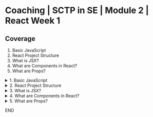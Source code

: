 # Coaching | SCTP in SE | Module 2 | React Week 1

## Coverage

1. Basic JavaScript
1. React Project Structure
1. What is JSX?
1. What are Components in React?
1. What are Props?

<details>
<summary>1. Basic JavaScript</summary>
## 1. Basic JavaScript

1. Which of the following is **NOT** primitive data type of JavaScript?

```
A: string
B: int
C: object
>>>> D: boolean
```

2. Which of the following JavaScript feature(s) are used for performing conditional flow?

```
A: for
>>>> B: if
>>>> C: switch
D: while
```

3. Which of the following JavaScript feature(s) are used for performing looping?

```
>>>> A: for
B: if
C: switch
>>>> D: while
```

4. Refer to the different way of writing functions in JavaScript:

```js
// Declarative Function:
function declarativeFn () {}

// Function Expression:
const expressionFn = function () {}

// Arrow Function:
// Shortening the function pointer: 
const arrowFn = () => {}
```

What is the difference between Declarative Function, Function Expression, and Arrow Function?

```
A: Syntax
B: Declarative Function is hoisted
C: Only Function Expressiong can be passed as argument
D: All of the above
```

5. What is the difference between the following array iteration method?

```js
// ForEach
[1,2,3,4,5].forEach((value, index) => {
    console.log(value, index);
})

// Map
const multiplied = [1,2,3,4,5].map((value, index) => {
    return value * 10;
})
```
</details>

<details>
<summary> 2. React Project Structure</summary>
## 2. React Project Structure

This illustration is an output of `npx create-react-app coaching-app` command:

<img src="./assets/cra-structure.png" />

Here are some key knowledge you should know as a start:

|Folder or File|Purpose|
|-|-|
|package.json|Contains project manifest and dependencies information.|
|node_modules|Stores files of dependencies downloaded with command: `npm install <dependency>`.|
|src|Stores your code, mainly JavaScript or TypeScript files.|
|public|Stores static files that are not processed by bundler/webpack.|
|build|Artifact produced after running command: `npm run build`|

</details>

<details>
<summary> 3. What is JSX?</summary>
## 3. What is JSX?

JSX (JavaScript XML) is a syntax extension for JavaScript, most commonly used with React to describe what the UI should look like. JSX allows you to write HTML elements in JavaScript.


```html
<div class="header-1">My Profile</div>
```

```js
function Component(){
    return (
        <div className={"header-1"}>My Profile</div>
    )
}
```

| Feature | HTML | JSX |
|---------|------|-----|
| **Syntax** | Standard markup language for creating web pages. Familiar to most web developers. | XML/HTML-like syntax integrated within JavaScript. Requires a compilation step (e.g., Babel) to convert into JavaScript. |
| **Integration with JS** | JavaScript code can be embedded using `<script>` tags or external files, but HTML itself is separate from JavaScript logic. | Allows JavaScript expressions to be embedded directly within the markup using curly braces `{}`. This provides a more integrated approach to building UI components. |
| **Learning Curve** | Lower for beginners in web development. HTML is the foundational block of web development. | Slightly higher due to the need to understand both JavaScript and the way JSX blends markup with JavaScript logic. |
| **Ecosystem Compatibility** | Universally supported across all web browsers and development environments. | Primarily used with React (and some other frameworks/libraries). Requires a build process with tools like Babel and Webpack. |
| **Performance** | Directly interpreted by the browser. Performance depends on the browser's rendering engine. | Transpiled to optimized JavaScript code which can be fine-tuned for performance, especially in complex applications. |
| **Debugging** | Errors can be directly traced in HTML files, but interactive behavior debugging requires checking the associated JavaScript. | Compilation step can introduce additional complexity in debugging, though source maps can help trace errors back to the original source code. |
| **Dynamic Content** | Dynamic content requires explicit DOM manipulation or integration with JavaScript frameworks/libraries. | Facilitates the creation of dynamic content and interactive UIs by seamlessly integrating with JavaScript logic. |
| **Component-Based Architecture** | Not inherently designed for a component-based architecture. Requires integration with frameworks (e.g., Angular, Vue) for component-driven development. | Naturally supports a component-based architecture, making it ideal for developing reusable UI components in applications. |

</details>

<details>
<summary> 4. What are Components in React?</summary>
## 4. What are Components in React?

In React, components are the building blocks of the user interface (UI). A component represents a part of the UI that is reusable and can manage its own state or be stateless. React encourages the development of UIs as a composition of small, isolated, and reusable components that manage their own state. These components can be composed together to build complex UIs.

<img src="./assets/component-tree.png" />

A React Component is defined as a function that returns JSX:

```js
function Component(){
    return (
        <div className={"header-1"}>My Profile</div>
    )
}
```

### Component Life Cycle

| Lifecycle Equivalent|Common Use Case|
|-|-|
| **Mounting** | Fetch data that is required by the component. |
| **Unmounting** | Cleanup operations before the component is removed from the UI. Such as cleaning up active connections to preserve backend resources.| 
| **Updating** | Operations that need to run in response to specific state or prop changes. Such as showing error messages when a form submission fails.| 

</details>

<details>
<summary> 5. What are Props?</summary>
## 5. What are Props?

Props are data passed from parent component to child component.

<img src="./assets/parent-to-child-props.png" />

Child Component
```js
import React from 'react';

function ChildComponent(props) {
  // Accessing the message prop passed from ParentComponent
  return (
    <div>
      <h3>Child Component</h3>
      <p>{props.message}</p> {/* Displaying the message */}
    </div>
  );
}

export default ChildComponent;

```

Parent Component
```js
import React from 'react';
import ChildComponent from './ChildComponent';

function ParentComponent() {
  const message = "Hello from Parent!";

  return (
    <div>
      <h2>Parent Component</h2>
      {/* Passing message prop to ChildComponent */}
      <ChildComponent message={message} />
    </div>
  );
}

export default ParentComponent;

```

- The ParentComponent defines a message variable and passes it to the ChildComponent as a prop named message.
- The ChildComponent receives the props object, which contains all the props passed from the parent. It then accesses the message prop and renders it inside a <p> tag.
- This pattern demonstrates how data flows from parent to child components through props, allowing child components to render data passed down from their parents.
</details>

END
